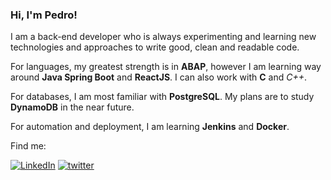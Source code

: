 ### Hi, I'm Pedro!

I am a back-end developer who is always experimenting and learning new technologies and approaches to write good, clean and readable code.</a>
 
For languages, my greatest strength is in <strong> ABAP</strong>, however I am learning way around **Java Spring Boot** and **ReactJS**. I can also work with **C**  and *C++*.

For databases, I am most familiar with **PostgreSQL**. My plans are to study **DynamoDB** in the near future.

For automation and deployment, I am learning **Jenkins** and **Docker**.

Find me:

[![LinkedIn](https://img.shields.io/badge/LinkedIn-0077B5?style=for-the-badge&logo=linkedin&logoColor=white)](https://www.linkedin.com/in/pedrohaccorsi/)
[![twitter](https://img.shields.io/badge/twitter-1DA1F2?style=for-the-badge&logo=twitter&logoColor=white)](http://twitter.com/pedrohaccorsi)
  
  
<!--
**pedrohaccorsi/pedrohaccorsi** is a ✨ _special_ ✨ repository because its `README.md` (this file) appears on your GitHub profile.

Here are some ideas to get you started:

- 🔭 I’m currently working on ...
- 🌱 I’m currently learning ...
- 👯 I’m looking to collaborate on ...
- 🤔 I’m looking for help with ...
- 💬 Ask me about ...
- 📫 How to reach me: ...
- 😄 Pronouns: ...
- ⚡ Fun fact: ...
-->
